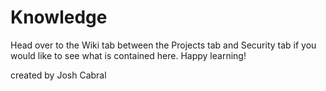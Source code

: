# Knowledge

Head over to the Wiki tab between the Projects tab and Security tab if you would like to see what is contained here. Happy learning!

created by Josh Cabral
